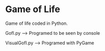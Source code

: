 # Game of Life
Game of life coded in Python.

Gofl.py --> Programed to be seen by console

VisualGofl.py --> Programed with PyGame
